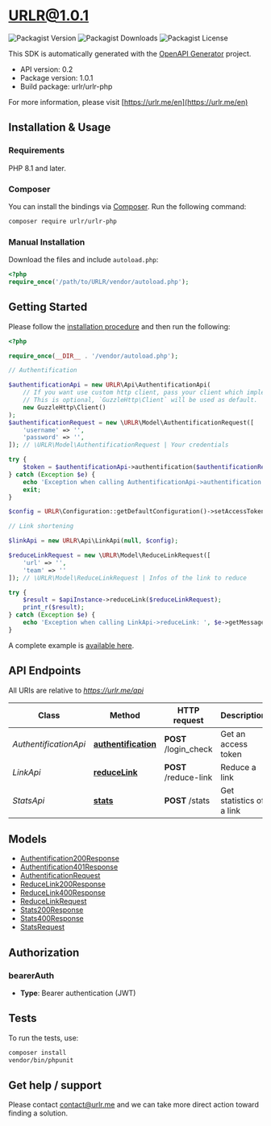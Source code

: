 # URLR@1.0.1

![Packagist Version](https://img.shields.io/packagist/v/urlr/urlr-php) ![Packagist Downloads](https://img.shields.io/packagist/dm/urlr/urlr-php) ![Packagist License](https://img.shields.io/packagist/l/urlr/urlr-php)

This SDK is automatically generated with the [OpenAPI Generator](https://openapi-generator.tech) project.

- API version: 0.2
- Package version: 1.0.1
- Build package: urlr/urlr-php

For more information, please visit [https://urlr.me/en](https://urlr.me/en)

## Installation & Usage

### Requirements

PHP 8.1 and later.

### Composer

You can install the bindings via [Composer](http://getcomposer.org/). Run the following command:

```bash
composer require urlr/urlr-php
```

### Manual Installation

Download the files and include `autoload.php`:

```php
<?php
require_once('/path/to/URLR/vendor/autoload.php');
```

## Getting Started

Please follow the [installation procedure](#installation--usage) and then run the following:

```php
<?php

require_once(__DIR__ . '/vendor/autoload.php');

// Authentification

$authentificationApi = new URLR\Api\AuthentificationApi(
    // If you want use custom http client, pass your client which implements `GuzzleHttp\ClientInterface`.
    // This is optional, `GuzzleHttp\Client` will be used as default.
    new GuzzleHttp\Client()
);
$authentificationRequest = new \URLR\Model\AuthentificationRequest([
    'username' => '',
    'password' => '',
]); // \URLR\Model\AuthentificationRequest | Your credentials

try {
    $token = $authentificationApi->authentification($authentificationRequest)->getToken();
} catch (Exception $e) {
    echo 'Exception when calling AuthentificationApi->authentification: ', $e->getMessage(), PHP_EOL;
    exit;
}

$config = URLR\Configuration::getDefaultConfiguration()->setAccessToken($token);

// Link shortening

$linkApi = new URLR\Api\LinkApi(null, $config);

$reduceLinkRequest = new \URLR\Model\ReduceLinkRequest([
    'url' => '',
    'team' => ''
]); // \URLR\Model\ReduceLinkRequest | Infos of the link to reduce

try {
    $result = $apiInstance->reduceLink($reduceLinkRequest);
    print_r($result);
} catch (Exception $e) {
    echo 'Exception when calling LinkApi->reduceLink: ', $e->getMessage(), PHP_EOL;
}
```

A complete example is [available here](examples/example1.php).

## API Endpoints

All URIs are relative to *https://urlr.me/api*

Class | Method | HTTP request | Description
------------ | ------------- | ------------- | -------------
*AuthentificationApi* | [**authentification**](docs/Api/AuthentificationApi.md#authentification) | **POST** /login_check | Get an access token
*LinkApi* | [**reduceLink**](docs/Api/LinkApi.md#reducelink) | **POST** /reduce-link | Reduce a link
*StatsApi* | [**stats**](docs/Api/StatsApi.md#stats) | **POST** /stats | Get statistics of a link


## Models

- [Authentification200Response](docs/Model/Authentification200Response.md)
- [Authentification401Response](docs/Model/Authentification401Response.md)
- [AuthentificationRequest](docs/Model/AuthentificationRequest.md)
- [ReduceLink200Response](docs/Model/ReduceLink200Response.md)
- [ReduceLink400Response](docs/Model/ReduceLink400Response.md)
- [ReduceLinkRequest](docs/Model/ReduceLinkRequest.md)
- [Stats200Response](docs/Model/Stats200Response.md)
- [Stats400Response](docs/Model/Stats400Response.md)
- [StatsRequest](docs/Model/StatsRequest.md)

## Authorization


### bearerAuth

- **Type**: Bearer authentication (JWT)


## Tests

To run the tests, use:

```bash
composer install
vendor/bin/phpunit
```

## Get help / support

Please contact [contact@urlr.me](mailto:contact@urlr.me?subject=[GitHub]%urlr-php) and we can take more direct action toward finding a solution.

